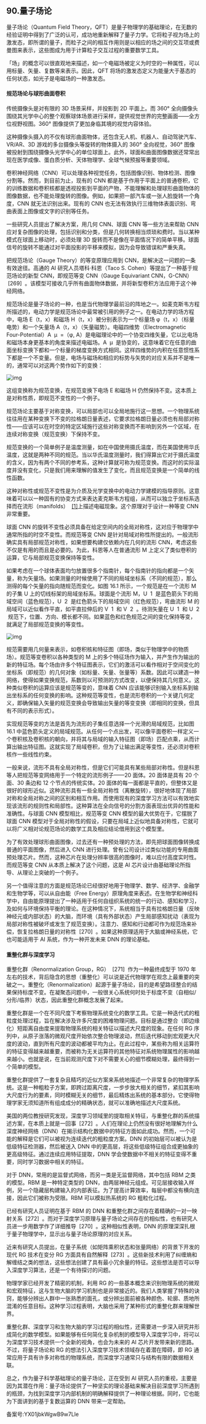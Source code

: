 ## 90.量子场论
量子场论（Quantum Field Theory，QFT）是量子物理学的基础理论，在无数的经验证明中得到了广泛的认可，成功地重新解释了量子力学。它将粒子视为场上的激发态，即所谓的量子，而粒子之间的相互作用则是以相应的场之间的交互项或费曼图来表示，这些图成为用于计算粒子交互过程的重要数学工具。 


「场」的概念可以很直观地来描述，如一个电磁场被定义为时空的一种属性，可以用标量、矢量、复数等来表示。因此，QFT 将场的激发态定义为能量大于基态的任何状态，如光子是电磁场的一种激发态。 


#### 规范场论与球形曲面卷积


传统摄像头是对有限的 3D 场景采样，并投影到 2D 平面上。而 360° 全向摄像头围绕其光学中心的整个观察球体场景进行采样，提供视觉世界的完整画面——全方位视野视图。360° 图像提供了更加身临其境的视觉内容体验。 


这种摄像头摄入的不仅有球形曲面物体，还包含无人机、机器人、自动驾驶汽车、VR/AR、3D 游戏的多台摄像头等旋转的物体摄入的 360° 全向视觉，360° 图像被投射到围绕摄像头光学中心的单位球面上。此外，球面和曲面图像数据还常常出现在医学成像、蛋白质分析、天体物理学、全球气候预报等重要领域。 


卷积神经网络（CNN）可以处理各种视觉任务，包括图像识别、物体检测、图像分割等。然而，到目前为止，现有的 CNN 都是基于作用于平面上的普通卷积，它的训练数据和卷积核都是透视投影到平面的产物，不能理解和处理球形曲面物体的图像数据，也不能处理旋转的图像。例如，如果把一部汽车或一张人脸旋转一个角度，CNN 就无法识别出来。现有的 CNN 也无法有效执行三维物体表面识别、弯曲表面上图像或文字的识别等任务。 


一些研究人员提出了解决方案，用几何 CNN、球面 CNN 等一些方法来帮助 CNN 应对复杂图像的处理，包括识别和分类，但是几何转换相当烦琐和费时。当以某种模式在球面上移动时，必须处理 3D 旋转而不是像在平面情况下的简单平移。球面信号的旋转不能通过对平面投影的平移来模拟，因为会导致错误和严重失真。 


把规范场论（Gauge Theory）的等变原理应用到 CNN，是解决这一问题的一条有效途径。高通的 AI 研究人员塔科·科恩（Taco S. Cohen）等提出了一种基于规范场论的新型 CNN，即规范等变 CNN（Gauge Equivariant CNN，G-CNN）  [269]  。该模型可接收几乎所有曲面物体数据，并将新型卷积方法应用于这个神经网络。 


规范场论是量子场论的一种，也是当代物理学最前沿的阵地之一。如麦克斯韦方程所描述的，电动力学是规范场论中最常被引用的例子之一。在电动力学的场方程中，电场 E（t，x）和磁场 H（t，x）被分别表示为一个标量场 φ（t，x）（标量电势）和一个矢量场 A（t，x）（矢量磁势）。电磁四维势（Electromagnetic Four-Potential）A  μ  =（φ, A）是电磁理论中的一个协变四维矢量，它以比电场和磁场本身更基本的角度来描述电磁场。A  μ  是协变的，这意味着它在任意的曲面坐标变换下都和一个标量的梯度变换方式相同。这样四维势的内积在任意惯性系下都是一个不变量。但是，电场与磁场和相应的标势与矢势的对应关系并不是唯一的，通常可以对这两个势作如下的变换： 


![img](https://pic3.zhimg.com/v2-c942f5f92f3fa17fd05db417cfa57aca.webp)

这组变换称为规范变换，在规范变换下电场 E 和磁场 H 仍然保持不变。这本质上是对称性质，即规范不变性的一个例子。 


规范场论主要基于对称变换，可以局部也可以全局地施行这一思想。一个物理系统往往用在某种变换下不变的拉格朗日量表述，它要求拉格朗日量必须也有局部对称性——应该可以在时空的特定区域施行这些对称变换而不影响到另外一个区域，在连续对称变换（规范变换）下保持不变。 


规范变换的一个简单例子是温度测量，如在中国使用摄氏温度，而在美国使用华氏温度，这就是两种不同的规范。当以华氏温度测量时，我们得算出它对于摄氏温度的含义，因为有两个不同的参考系，这种计算就可称为规范变换。而这时的实际温度并没有变化，只是我们用来理解的值发生了变化，而且规范变换是一个简单的线性函数。 


这种对称性或规范不变性是为介质及光学变换中的电动力学建模的指导原则。这意味着可以以一种固有的协变方式来表达麦克斯韦方程组，从而可以独立于坐标系选择而在流形（manifolds）  [[1]](#note_1)上描述电磁现象。这个原理对于设计一种等变 CNN 非常重要。 


球面 CNN 的旋转不变性必须具备在给定空间内的全局对称性，这对应于物理学中通常所指的时空不变性。而规范等变 CNN 是针对局域对称性所提出的。一般流形确实具有局部规范对称性，如果想要构建仅依赖内在几何的流形 CNN，考虑这些不仅是有用的而且是必要的。为此，科恩等人在普通流形 M 上定义了类似卷积的运算，它与局部规范变换保持等变性。 


如果考虑在一个球体表面均匀放置很多个指南针，每个指南针的指向都是一个矢量，称为矢量场。如果测量的时候使用了不同的局域坐标系（不同的规范），那么测得的每个矢量的指向随规范而变化。如图 16.1 所示，一个规范是在一个流形 M 的子集 U 上的切线标架的局域坐标系。球面是个流形 M，U  1  是蓝色箭头下的局域空间（蓝色规范），U  2  是红色箭头下的局域空间（红色规范），弯曲流形 M 的局域可以近似看作平直，如平直拉伸后的 V  1  和 V  2  。待测矢量在 U  1  和 U  2  规范下，位置、方向、模长都不同。如果蓝色和红色规范之间的变化保持等变，就满足了局部规范变换的等变性。 


![img](https://pic2.zhimg.com/v2-ecd587eb160b3ea14bcefb6826047cf5.webp)

规范需要用几何量来表示，如卷积核和特征图（即场，类似于物理学中的物质场）。规范等变卷积以各种类型的 M 上的多个特征场作为输入，并产生作为输出的新的特征场。每个场由许多个特征图表示，它们的激活可以看作相对于空间变化的坐标系（即规范）的几何对象（如标量、矢量、张量等）系数。因此可以建造一种网络，使得如果变换规范，系数则以可预测的方式改变，以便保持其几何意义。这种类似卷积的运算应该是规范等变的，意味着 CNN 应该能够识别输入坐标系到输出坐标系的任何变换的影响。这种规范等变性，也是流形卷积的一个关键几何定义，即确保输入矢量的规范变换会导致输出矢量的等变变换（即相同的变换，但具有不同的表示形式）。 


实现规范等变的方法是首先为流形的子集任意选择一个光滑的局域规范，比如图 16.1 中蓝色箭头定义的局域规范。从任何一个点出发，可以像平面卷积一样定义一个卷积核及卷积核的朝向，并将其与局域的输入特征图（即场）匹配点乘，从而计算出输出特征图。这就实现了局域卷积，但为了让输出满足等变性，还必须对卷积核作一些线性约束。 


一般来说，流形不具有全局对称性，但是它们可能具有某些局部对称性。但是科恩等人把规范等变网络用于一个特定的流形例子——20 面体。20 面体是具有 20 个面、30 条边和 12 个节点的传统实体。20 面体的每一面都是平直的，但整体又是很好的球形近似。这种流形具有一些全局对称性（离散旋转），很好地体现了局部对称和全局对称之间的区别和相互作用。而使用现有的深度学习方法可以有效地实现该流形的规则性和局部性。这种算法在全向信号的分割方面表现出优异的性能和准确性。与球面 CNN 模型相比，规范等变 CNN 模型的最大优势在于，它摆脱了球面 CNN 模型对于全局对称性的假设，只要在局域上近似地具备对称性，它就可以将广义相对论规范场论的数学工具及相应结论借用到这个模型里。 


为了有效处理球形曲面图像，过去还有一种预处理的方法，即先把球面图像转换成普通的平面图像，然后进入 CNN 进行处理。曾有公司设计过类似功能的专用曲面预处理芯片。然而，这种芯片在处理分辨率很高的图像时，难以应付高度实时性。而规范等变 CNN 从本质上解决了这个问题，这是 AI 芯片设计由基础理论所指导、从理论上突破的一个例子。 


另一个值得注意的方面是规范场论已经很好地用于物理学、数学、经济学、金融学和生物学等，可以从自由能（Free Energy）原理角度来表述。在生物学和神经科学中，自由能原理提出了一种适用于任何自组织系统的统一的行动、感知和学习，及如何与环境保持平衡的理论。在这种情况下，系统相当于具有拉格朗日量（反映神经元或内部状态）的大脑，而环境（具有外部状态）产生局部感知扰动（表现为局部对称性被破坏或发生了规范变换）。注意力、感知和行动都可作为规范场来补偿，恢复拉格朗日量的对称性  [270]  。如果这种原理适用于大脑或神经系统，它也可能适用于 AI 系统，作为一种开发未来 DNN 的理论基础。 


#### 重整化群与深度学习


重整化群（Renormalization Group，RG）  [271]  作为一种最终成型于 1970 年左右的技术，背后隐含的思想（重整化）可以说是近代物理学在观念上最重要的突破之一。重整化（Renormalization）起源于量子场论，目的是希望路径整合的结果保持标度不变。在凝聚态问题中，一般很关心系统何时处于标度不变（自相似/分形/临界）状态，因此重整化群概念发展了起来。 


重整化群是一个在不同尺度下考察物理系统变化的数学工具。它是一种迭代式的粗粒度处理过程，旨在解决涉及许多尺度的困难物理问题。目标是通过整合（即边缘化）短距离自由度来提取物理系统的相关特征以描述大尺度的现象。在任何 RG 序列中，从原子涨落的微观尺度开始依次整合物理波动，然后迭代移动到宏观更大尺度的波动，直到所有尺度的波动都被平均为止。在此过程中，某些称为相关运算符的特征变得越来越重要，而被称为无关运算符的其他特征对系统物理属性的影响越来越小。也就是说，在当前观测尺度下对不需要关心的细节模糊处理，最终得到一个简单的模型。 


重整化群提供了一套复杂且精巧的近似方案来系统地描述一个非常复杂的物理学系统。这是一种粗粒子方案，即跨过距离尺度，一步步放大相关的细节，紧扣其影响大尺度行为的要素，同时模糊无关的细节，最后精炼出系统的基本部分。它使得物理学家无须知道所有组成成分的精确状态，就可以准确地描述大尺度系统。 


美国的两位教授研究发现，深度学习领域里的提取相关特征，与重整化群的系统描述方案，在本质上就是一回事  [272]  。人们在理论上仍然没有很好地理解为什么深度神经网络（DNN）在揭示结构化数据中的特征方面如此成功。然而，一个可能的解释是它们可以被视为连续迭代的粗粒度方案。DNN 的初始层可以被认为是低级特征检测器，然后被送入 DNN 中的更高层，将这些低级特征组合成更抽象的更高级特征。通过连续应用特征提取，DNN 学会使数据中不相关的特征变得不重要，同时学习数据中相关的特征。 


对于 DNN，常用的是监督式网络，而另一类是无监督网络，其中包括 RBM 之类的模型。RBM 是一种特定类型的 DNN，由两层神经元组成。可见层接收输入样例，另一个隐藏层构建输入的内部表征。为了提高计算效率，每层中都没有横向连接，因此它们被称为受限。RBM 可以模拟热系统的 RG 粗粒化过程。 


已经有研究人员证明在基于 RBM 的 DNN 和重整化群之间存在着精确的一对一映射关系  [272]  。而对于深度学习原理与量子场论之间存在的相似性，也有研究人员进一步用数学作了详细推导  [270]  。这种相似性表明，DNN 的原理深深扎根于量子物理学中，显示出与量子场论原理的对应关系。 


近来有研究人员提出，在量子系统（如矩阵乘积状态和张量网络）的背景下开发的现代 RG 技术在变分 RG 方面具有自然解释  [273]  。这些新技术利用了纠缠熵和解缠结之类的想法，这些想法创建了具有最小冗余量的特征。这些想法是否可以导入深度学习算法，还是一个有待探讨的问题。 


物理学家已经开发了精密的机制，利用 RG 的一些基本概念来识别物理系统的微观和宏观特征，这与生物大脑的学习机制也是非常接近的。我们人类掌握了特殊的诀窍，能够分辨出人群中一张熟悉的面孔，或分辨出面前被各种颜色、轮廓、质地所混淆的任意目标。这种学习过程表明，大脑也采用了某种形式的重整化群来理解世界。 


重整化群、深度学习和生物大脑的学习过程的相似性，还需要进一步深入研究并形成简化的数学模型。如果能够有任何简化复杂机制的模型导入深度学习中，将可以为深度学习技术提供一个全新的视角，也会为未来的 AI 芯片开发带来新的思路。不过，将量子场论和 RG 的想法引入深度学习技术领域存在着潜在障碍，即 RG 通常应用于具有许多对称性的物理系统，而深度学习通常只与结构有限的数据相关联。 


总之，作为量子科学基础理论的量子场论，正在受到 AI 研究人员的重视，主要是因为其潜在作用：量子场论提供了一种坚实的理论基础来解决目前深度学习所遇到的瓶颈，为找到深度学习内部机制的明确解释提供了一种理论根据。同时，它也能为下面讲到的基于复数运算的 DNN 带来一定帮助。 


备案号:YX01jbkWgwB9w7Lle

